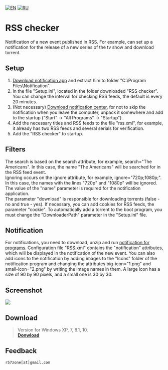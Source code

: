 [![EN](https://user-images.githubusercontent.com/9499881/33184537-7be87e86-d096-11e7-89bb-f3286f752bc6.png)](https://github.com/r57zone/RSS-checker/) 
[![RU](https://user-images.githubusercontent.com/9499881/27683795-5b0fbac6-5cd8-11e7-929c-057833e01fb1.png)](https://github.com/r57zone/RSS-checker/blob/master/README.RU.md) 
# RSS checker
Notification of a new event published in RSS. For example, can set up a notification for the release of a new series of the tv show and download torrent.

## Setup
1. [Download notification app](https://github.com/r57zone/notifications) and extract him to folder "C:\Program Files\Notification".<br>
2. In the file "Setup.ini", located in the folder downloaded "RSS checker". You can change the interval for checking RSS feeds, the default is every 20 minutes.<br>
3. (Not necessary) [Download notification center](https://github.com/r57zone/Notification-center), for not to skip the notification when you leave the computer, unpack it somewhere and add to the startup ("Start" -> "All Programs" -> "Startup").<br>
4. Add the necessary titles and RSS feeds to the file "rss.xml", for example, it already has two RSS feeds and several serials for verification.<br>
5. Add the "RSS checker" to startup.

## Filters
The search is based on the search attribute, for example, search="The Americans". In this case, the name "The Americans" will be searched for in the RSS feed event.<br>
Ignoring occurs on the ignore attribute, for example, ignore="720p;1080p;". In this case, the names with the lines "720p" and "1080p" will be ignored.<br>
The value of the "name" parameter is required for the notification application.<br>
The parameter "download" is responsible for downloading torrents (false - no and true - yes). If necessary, you can add cookies for RSS feeds, the parameter "cookie". To automatically add a torrent to the boot program, you must change the "DownloaderPath" parameter in the "Setup.ini" file.

## Notification
For notifications, you need to download, unzip and run [notification for programs](https://github.com/r57zone/notifications). Configuration file "RSS.xml" contains the "notification" attributes, which will be displayed in the notification of the new event. You can also add icons to the notification by adding images to the "Icons" folder of the notification program and changing the attributes big-icon="1.png" and small-icon="2.png" by writing the image names in them. A large icon has a size of 90 by 90 pixels, and a small one is 30 by 30. 

## Screenshot
![](https://user-images.githubusercontent.com/9499881/34340035-02dc76d2-e996-11e7-9a6d-71ddb14dbc8d.png)<br>

## Download
>Version for Windows XP, 7, 8.1, 10.<br>
**[Donwload](https://github.com/r57zone/RSS-checker/releases)**

## Feedback
`r57zone[at]gmail.com`

